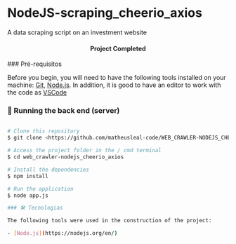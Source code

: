 # NodeJS-scraping_cheerio_axios
<p>A data scraping script on an investment website</p>
<h4 align="center"> 
	   Project Completed 
</h4>
### Pré-requisitos

Before you begin, you will need to have the following tools installed on your machine:
[Git](https://git-scm.com), [Node.js](https://nodejs.org/en/). 
In addition, it is good to have an editor to work with the code as [VSCode](https://code.visualstudio.com/)

### 🎲 Running the back end (server)

```bash

# Clone this repository
$ git clone <https://github.com/matheusleal-code/WEB_CRAWLER-NODEJS_CHEERIO_AXIOS.git>

# Access the project folder in the / cmd terminal
$ cd web_crawler-nodejs_cheerio_axios

# Install the dependencies
$ npm install

# Run the application 
$ node app.js

### 🛠 Tecnologias

The following tools were used in the construction of the project:

- [Node.js](https://nodejs.org/en/)
